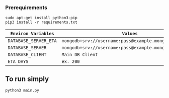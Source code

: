 


### Prerequirements
    
    sudo apt-get install python3-pip
    pip3 install -r requirements.txt
    
|`Environ Variables`|`Values`|
|---|---|
|`DATABASE_SERVER_ETA`|`mongodb+srv://username:pass@example.mongodb.net:27017`|
|`DATABASE_SERVER`|`mongodb+srv://username:pass@example.mongodb.net:27017`|
|`DATABASE_CLIENT`|`Main DB Client`|
|`ETA_DAYS`|`ex. 200`|
    

## To run simply
    
    python3 main.py